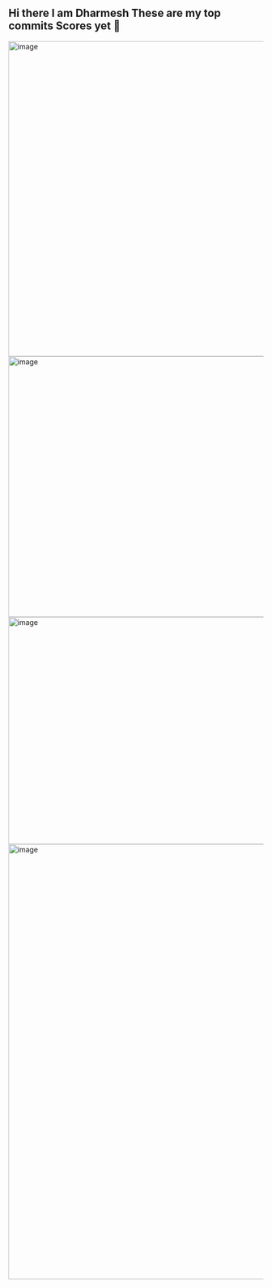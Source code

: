## Hi there  I am Dharmesh These are my top commits Scores yet 👋
<img width="1090" height="623" alt="image" src="https://github.com/user-attachments/assets/6c4b94b5-2b8e-42bf-b647-87582ff4ec9f" />
<img width="896" height="515" alt="image" src="https://github.com/user-attachments/assets/b9fbdbd0-cb45-4a7d-a7fc-cc7bcc413f89" />
<img width="938" height="449" alt="image" src="https://github.com/user-attachments/assets/1bbd016c-540e-4ed7-bc64-9d65f9b80b8d" />

<img width="741" height="860" alt="image" src="https://github.com/user-attachments/assets/2bcbe734-2b19-4342-8588-105e53a5ec59" />

<!--
**Dharnesh67/Dharnesh67** is a ✨ _special_ ✨ repository because its `README.md` (this file) appears on your GitHub profile.

Here are some ideas to get you started:

- 🔭 I’m currently working on ...
- 🌱 I’m currently learning ...
- 👯 I’m looking to collaborate on ...
- 🤔 I’m looking for help with ...
- 💬 Ask me about ...
- 📫 How to reach me: ...
- 😄 Pronouns: ...
- ⚡ Fun fact: ...
-->
